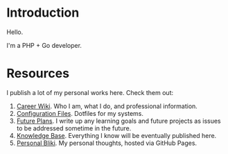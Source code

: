 # Introduction

Hello.

I'm a PHP + Go developer.

# Resources

I publish a lot of my personal works here. Check them out:

1. [Career Wiki](https://github.com/ganiulis/ganiulis/wiki). Who I am, what I do, and professional information.
2. [Configuration Files](https://github.com/ganiulis/dotfiles). Dotfiles for my systems.
3. [Future Plans](https://github.com/ganiulis/ganiulis/issues). I write up any learning goals and future projects as issues to be addressed sometime in the future.
4. [Knowledge Base](https://github.com/ganiulis/knowledge-base). Everything I know will be eventually published here.
5. [Personal Bliki](https://ganiulis.github.io). My personal thoughts, hosted via GitHub Pages.
